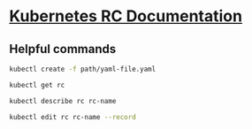 # [Kubernetes RC Documentation](https://kubernetes.io/docs/concepts/workloads/controllers/replicationcontroller/#running-an-example-replicationcontroller)

## Helpful commands
```sh
kubectl create -f path/yaml-file.yaml
```
```sh
kubectl get rc
```
```sh
kubectl describe rc rc-name
```
```sh
kubectl edit rc rc-name --record
```
